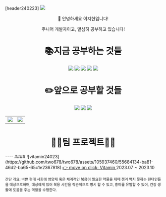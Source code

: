 
<!--  -->
[header240223]
<img src="https://capsule-render.vercel.app/api?type=waving&color=FFFF99&height=200&section=header&text=two678&fontSize=90" />
<!--
**two678/two678** is a ✨ _special_ ✨ repository because its `README.md` (this file) appears on your GitHub profile.

Here are some ideas to get you started:


- 🔭 I’m currently working on ...
- 🌱 I’m currently learning ...
- 👯 I’m looking to collaborate on ...
- 🤔 I’m looking for help with ...
- 💬 Ask me about ...
- 📫 How to reach me: ...
- 😄 Pronouns: ...
- ⚡ Fun fact: ...
-->

<div align=center>
<p>👋 안녕하세요 이지현입니다! </p>
<p>주니어 개발자이고, 열심히 공부하고 있습니다!</p>
</div>

<div align=center><h1>📚지금 공부하는 것들</h1></div>
<div align=center>
  <img src="https://img.shields.io/badge/html5-E34F26?style=for-the-badge&logo=html5&logoColor=white">
  <img src="https://img.shields.io/badge/css-1572B6?style=for-the-badge&logo=css3&logoColor=white">
  <img src="https://img.shields.io/badge/javascript-F7DF1E?style=for-the-badge&logo=javascript&logoColor=black">
  <img src="https://img.shields.io/badge/react-61DAFB?style=for-the-badge&logo=react&logoColor=black">
  
  <img src="https://img.shields.io/badge/node.js-339933?style=for-the-badge&logo=Node.js&logoColor=white">
</div>

<div align=center><h1>✏️앞으로 공부할 것들</h1></div>
<div align=center>
  <img src="https://img.shields.io/badge/Redux-593D88?style=for-the-badge&logo=redux&logoColor=white">
  <img src="https://img.shields.io/badge/Next.js-000?logo=nextdotjs&logoColor=fff&style=for-the-badge">
  <img src="https://img.shields.io/badge/Vue.js-35495E?style=for-the-badge&logo=vue.js&logoColor=4FC08D">
</div>


<table>
  <tr>
    <td valign="top"><img src="https://github-readme-stats.vercel.app/api?username=two678&show_icons=true&theme=tokyonight"/></td>
    <td valign="top"><img src="https://github-readme-stats.vercel.app/api/top-langs/?username=two678&layout=compact&theme=dracula"/></td>
  </tr>
</table>

<div align=center>
  <h1>🏃‍♀️팀 프로젝트🏃‍♀️</h1>
</div>
----
####
![vitamin24023](https://github.com/two678/two678/assets/105937460/55684134-ba81-46d2-ba65-65c1e2367818)
<a href="https://github.com/PJ-TEAM-Vitamin">
👉 move on click: Vitamin
</a>
2023.07 ~ 2023.10

<small>간단 개요: 바쁜 현대 사회에 영양제 혹은 체계적인 복용이 필요한 약물을 제때 챙겨 먹지 못하는 현대인들을 대상으로하며, 대상에게 있어 복용 시간을 직관적으로 명시 할 수 있고, 흥미를 유발할 수 있어, 건강 생활에 도움을 주는 역할을 수행한다.</small>
